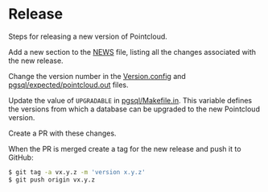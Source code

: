 # Release

Steps for releasing a new version of Pointcloud.

Add a new section to the [NEWS](NEWS) file, listing all the changes associated with the new release.

Change the version number in the [Version.config](Version.config) and
[pgsql/expected/pointcloud.out](pgsql/expected/pointcloud.out) files.

Update the value of `UPGRADABLE` in [pgsql/Makefile.in](pgsql/Makefile.in). This variable defines
the versions from which a database can be upgraded to the new Pointcloud version.

Create a PR with these changes.

When the PR is merged create a tag for the new release and push it to GitHub:

```bash
$ git tag -a vx.y.z -m 'version x.y.z'
$ git push origin vx.y.z
```
